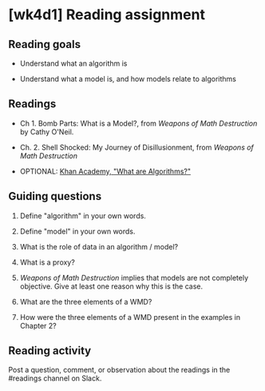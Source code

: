 # [wk4d1] Reading assignment

## Reading goals

- Understand what an algorithm is

- Understand what a model is, and how models relate to algorithms

## Readings  

- Ch 1. Bomb Parts: What is a Model?, from _Weapons of Math Destruction_ by Cathy O'Neil. 

- Ch. 2. Shell Shocked: My Journey of Disillusionment, from _Weapons of Math Destruction_

- OPTIONAL: [Khan Academy, "What are Algorithms?"](https://www.khanacademy.org/computing/computer-science/algorithms/intro-to-algorithms/v/what-are-algorithms)

## Guiding questions

1. Define "algorithm" in your own words.

2. Define "model" in your own words.

3. What is the role of data in an algorithm / model?

4. What is a proxy?

5. *Weapons of Math Destruction* implies that models are not completely objective. Give at least one reason why this is the case.

6. What are the three elements of a WMD?

7. How were the three elements of a WMD present in the examples in Chapter 2?


## Reading activity

Post a question, comment, or observation about the readings in the #readings channel on Slack.




